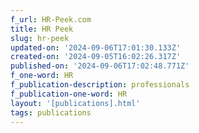```yaml
---
f_url: HR-Peek.com
title: HR Peek
slug: hr-peek
updated-on: '2024-09-06T17:01:30.133Z'
created-on: '2024-09-05T16:02:26.317Z'
published-on: '2024-09-06T17:02:48.771Z'
f_one-word: HR
f_publication-description: professionals
f_publication-one-word: HR
layout: '[publications].html'
tags: publications
---
```



